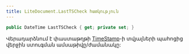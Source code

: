 ```yaml
---
title: LiteDocument.LastTSCheck հատկություն
---
```


```c#
public DateTime LastTSCheck { get; private set; }
```

Վերադարձնում է փաստաթղթի [TimeStamp](TimeStamp.md)-ի տվյալների պահոցից վերջին ստուգման ամսաթիվը/ժամանակը:
